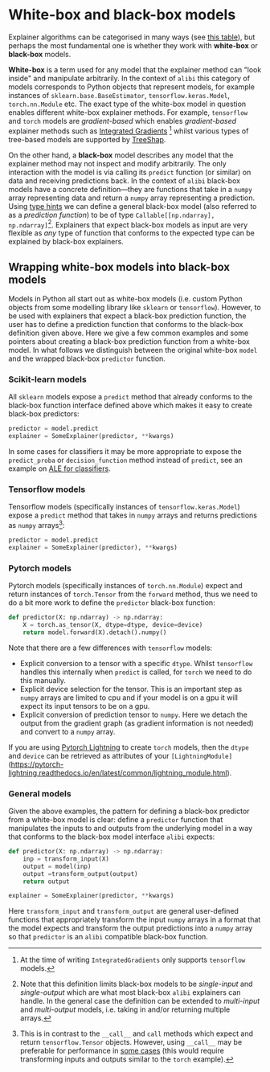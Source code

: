 # White-box and black-box models

Explainer algorithms can be categorised in many ways (see [this table](algorithms.md#model-explanations)), but perhaps the most fundamental one is whether they work with **white-box** or **black-box** models.

**White-box** is a term used for any model that the explainer method can "look inside" and manipulate arbitrarily. In the context of `alibi` this category of models corresponds to Python objects that represent models, for example instances of `sklearn.base.BaseEstimator`, `tensorflow.keras.Model`, `torch.nn.Module` etc. The exact type of the white-box model in question enables different white-box explainer methods. For example, `tensorflow` and `torch` models are *gradient-based* which enables *gradient-based* explainer methods such as [Integrated Gradients](../methods/IntegratedGradients.ipynb) [^ig] whilst various types of tree-based models are supported by [TreeShap](../methods/TreeSHAP.ipynb).

[^ig]: At the time of writing `IntegratedGradients` only supports `tensorflow` models.

On the other hand, a **black-box** model describes any model that the explainer method may not inspect and modify arbitrarily. The only interaction with the model is via calling its `predict` function (or similar) on data and receiving predictions back. In the context of `alibi` black-box models have a concrete definition—they are functions that take in a `numpy` array representing data and return a `numpy` array representing a prediction. Using [type hints](https://docs.python.org/3/library/typing.html) we can define a general black-box model (also referred to as a *prediction function*) to be of type `Callable[[np.ndarray], np.ndarray]`[^bb-input]. Explainers that expect black-box models as input are very flexible as *any* type of function that conforms to the expected type can be explained by black-box explainers.

[^bb-input]: Note that this definition limits black-box models to be *single-input* and *single-output* which are what most black-box `alibi` explainers can handle. In the general case the definition can be extended to *multi-input* and *multi-output* models, i.e. taking in and/or returning multiple arrays.


## Wrapping white-box models into black-box models
Models in Python all start out as white-box models (i.e. custom Python objects from some modelling library like `sklearn` or `tensorflow`). However, to be used with explainers that expect a black-box prediction function, the user has to define a prediction function that conforms to the black-box definition given above. Here we give a few common examples and some pointers about creating a black-box prediction function from a white-box model. In what follows we distinguish between the original white-box `model` and the wrapped black-box `predictor` function.

### Scikit-learn models
All `sklearn` models expose a `predict` method that already conforms to the black-box function interface defined above which makes it easy to create black-box predictors:

```python
predictor = model.predict
explainer = SomeExplainer(predictor, **kwargs)
```

In some cases for classifiers it may be more appropriate to expose the `predict_proba` or `decision_function` method instead of `predict`, see an example on [ALE for classifiers](../examples/ale_classification.nblink).

### Tensorflow models
Tensorflow models (specifically instances of `tensorflow.keras.Model`) expose a `predict` method that takes in `numpy` arrays and returns predictions as `numpy` arrays[^tf-call]:

```python
predictor = model.predict
explainer = SomeExplainer(predictor), **kwargs)
```


### Pytorch models
Pytorch models (specifically instances of `torch.nn.Module`) expect and return instances of `torch.Tensor` from the `forward` method, thus we need to do a bit more work to define the `predictor` black-box function:

```python
def predictor(X: np.ndarray) -> np.ndarray:
    X = torch.as_tensor(X, dtype=dtype, device=device)
    return model.forward(X).detach().numpy()
```

Note that there are a few differences with `tensorflow` models:
 - Explicit conversion to a tensor with a specific `dtype`. Whilst `tensorflow`  handles this internally when `predict` is called, for `torch` we need to do this manually.
 - Explicit device selection for the tensor. This is an important step as `numpy` arrays are limited to cpu and if your model is on a gpu it will expect its input tensors to be on a gpu.
 - Explicit conversion of prediction tensor to `numpy`. Here we detach the output from the gradient graph (as gradient information is not needed) and convert to a `numpy` array.

If you are using [Pytorch Lightning](https://www.pytorchlightning.ai) to create `torch` models, then the `dtype` and `device` can be retrieved as attributes of your `[LightningModule]`(https://pytorch-lightning.readthedocs.io/en/latest/common/lightning_module.html). 

### General models
Given the above examples, the pattern for defining a black-box predictor from a white-box model is clear: define a `predictor` function that manipulates the inputs to and outputs from the underlying model in a way that conforms to the black-box model interface `alibi` expects:

```python
def predictor(X: np.ndarray) -> np.ndarray:
    inp = transform_input(X)
    output = model(inp)
    output =transform_output(output)
    return output

explainer = SomeExplainer(predictor, **kwargs)
```

Here `transform_input` and `transform_output` are general user-defined functions that appropriately transform the input `numpy` arrays in a format that the model expects and transform the output predictions into a `numpy` array so that `predictor` is an `alibi` compatible black-box function.

[^tf-call]: This is in contrast to the `__call__` and `call` methods which expect and return `tensorflow.Tensor` objects. However, using `__call__` may be preferable for performance in [some cases](https://www.tensorflow.org/api_docs/python/tf/keras/Model#predict) (this would require transforming inputs and outputs similar to the `torch` example).

